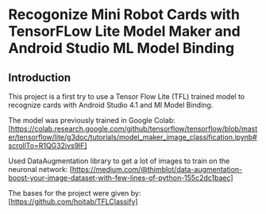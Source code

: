 # Recogonize Mini Robot Cards with TensorFLow Lite Model Maker and Android Studio ML Model Binding

## Introduction
This project is a first try to use a Tensor Flow Lite (TFL) trained model to recognize cards with Android Studio 4.1 and Ml Model Binding.

The model was previously trained in Google Colab:
[https://colab.research.google.com/github/tensorflow/tensorflow/blob/master/tensorflow/lite/g3doc/tutorials/model_maker_image_classification.ipynb#scrollTo=R1QG32ivs9lF]

Used DataAugmentation library to get a lot of images to train on the neuronal network:
[https://medium.com/@thimblot/data-augmentation-boost-your-image-dataset-with-few-lines-of-python-155c2dc1baec]

The bases for the project were given by:
[https://github.com/hoitab/TFLClassify]
